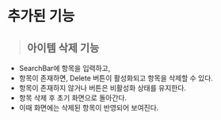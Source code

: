 # 추가된 기능

> ## 아이템 삭제 기능
> 
- SearchBar에 항목을 입력하고,
- 항목이 존재하면, Delete 버튼이 활성화되고 항목을 삭제할 수 있다.
- 항목이 존재하지 않거나 버튼은 비활성화 상태를 유지한다.
- 항목 삭제 후 초기 화면으로 돌아간다.
- 이때 화면에는 삭제된 항목이 반영되어 보여진다.
